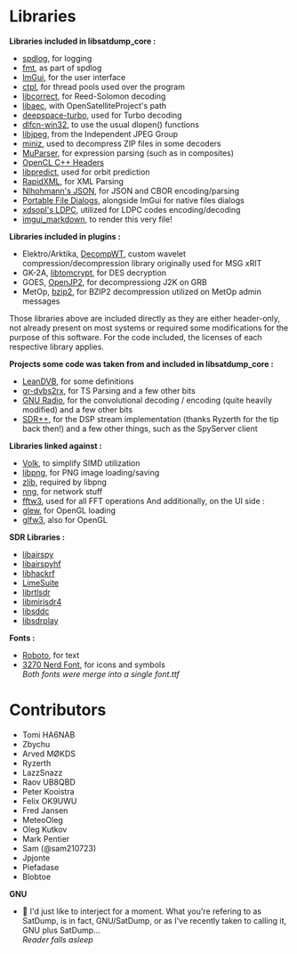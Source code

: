 # Libraries

**Libraries included in libsatdump_core :**
- [spdlog](https://github.com/gabime/spdlog), for logging
- [fmt](https://github.com/fmtlib/fmt), as part of spdlog
- [ImGui](https://github.com/ocornut/imgui), for the user interface
- [ctpl](https://github.com/vit-vit/ctpl), for thread pools used over the program
- [libcorrect](https://github.com/quiet/libcorrect), for Reed-Solomon decoding
- [libaec](https://gitlab.dkrz.de/k202009/libaec), with OpenSatelliteProject's path
- [deepspace-turbo](https://github.com/geeanlooca/deepspace-turbo), used for Turbo decoding
- [dlfcn-win32](https://github.com/dlfcn-win32/dlfcn-win32), to use the usual dlopen() functions
- [libjpeg](https://ijg.org/), from the Independent JPEG Group
- [miniz](https://github.com/richgel999/miniz), used to decompress ZIP files in some decoders
- [MuParser](https://github.com/beltoforion/muparser), for expression parsing (such as in composites)
- [OpenCL C++ Headers](https://github.com/KhronosGroup/OpenCL-CLHPP)
- [libpredict](https://github.com/la1k/libpredict), used for orbit prediction
- [RapidXML](http://rapidxml.sourceforge.net/), for XML Parsing
- [Nlhohmann's JSON](https://github.com/nlohmann/json), for JSON and CBOR encoding/parsing
- [Portable File Dialogs](https://github.com/samhocevar/portable-file-dialogs), alongside ImGui for native files dialogs
- [xdsopl's LDPC](https://github.com/xdsopl/LDPC), utilized for LDPC codes encoding/decoding
- [imgui_markdown](https://github.com/juliettef/imgui_markdown), to render this very file!

**Libraries included in plugins :**
- Elektro/Arktika, [DecompWT](https://gitlab.eumetsat.int/open-source/PublicDecompWT), custom wavelet compression/decompression library originally used for MSG xRIT
- GK-2A, [libtomcrypt](https://github.com/libtom/libtomcrypt), for DES decryption
- GOES, [OpenJP2](https://github.com/uclouvain/openjpeg), for decompressiong J2K on GRB
- MetOp, [bzip2](https://github.com/libarchive/bzip2), for BZIP2 decompression utilized on MetOp admin messages

Those libraries above are included directly as they are either header-only, not already present on most systems or required some modifications for the purpose of this software. For the code included, the licenses of each respective library applies.

**Projects some code was taken from and included in libsatdump_core :**
- [LeanDVB](https://github.com/pabr/leansdr), for some definitions
- [gr-dvbs2rx](https://github.com/igorauad/gr-dvbs2rx), for TS Parsing and a few other bits
- [GNU Radio](https://github.com/gnuradio/gnuradio), for the convolutional decoding / encoding (quite heavily modified) and a few other bits
- [SDR++](https://github.com/AlexandreRouma/SDRPlusPlus), for the DSP stream implementation (thanks Ryzerth for the tip back then!) and a few other things, such as the SpyServer client

**Libraries linked against :**
- [Volk](https://github.com/gnuradio/volk), to simplify SIMD utilization
- [libpng](https://github.com/glennrp/libpng), for PNG image loading/saving
- [zlib](https://github.com/madler/zlib), required by libpng
- [nng](https://github.com/nanomsg/nng), for network stuff
- [fftw3](http://fftw.org/), used for all FFT operations
And additionally, on the UI side :
- [glew](http://glew.sourceforge.net/), for OpenGL loading
- [glfw3](https://www.glfw.org/), also for OpenGL

**SDR Libraries :**
- [libairspy](https://github.com/airspy/airspyone_host)
- [libairspyhf](https://github.com/airspy/airspyhf)
- [libhackrf](https://github.com/greatscottgadgets/hackrf)
- [LimeSuite](https://github.com/MyriadRF/LimeSuite)
- [librtlsdr](https://osmocom.org/projects/rtl-sdr/wiki)
- [libmirisdr4](https://github.com/f4exb/libmirisdr-4)
- [libsddc](https://github.com/ik1xpv/ExtIO_sddc)
- [libsdrplay](https://www.sdrplay.com/)

**Fonts :**
- [Roboto](https://fonts.google.com/specimen/Roboto), for text
- [3270 Nerd Font](https://www.nerdfonts.com/font-downloads), for icons and symbols  
*Both fonts were merge into a single font.ttf*

# Contributors

- Tomi HA6NAB
- Zbychu
- Arved MØKDS
- Ryzerth
- LazzSnazz
- Raov UB8QBD
- Peter Kooistra
- Felix OK9UWU
- Fred Jansen
- MeteoOleg
- Oleg Kutkov
- Mark Pentier
- Sam (@sam210723)
- Jpjonte
- Piefadase
- Blobtoe

**GNU**
- 
I'd just like to interject for a moment. What you're refering to as SatDump, is in fact, GNU/SatDump, or as I've recently taken to calling it, GNU plus SatDump...   
*Reader falls asleep*
